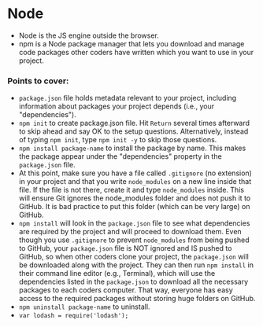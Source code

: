 # Node
- Node is the JS engine outside the browser.
- npm is a Node package manager that lets you download and manage code packages other coders have written which you want to use in your project.

### Points to cover:
- ```package.json``` file holds metadata relevant to your project, including information about packages your project depends (i.e., your "dependencies").
- ```npm init``` to create package.json file. Hit ```Return``` several times afterward to skip ahead and say OK to the setup questions. Alternatively, instead of typing ```npm init```, type ```npm init -y``` to skip those questions.
- ```npm install package-name``` to install the package by name. This makes the package appear under the "dependencies" property in the ```package.json``` file.
- At this point, make sure you have a file called ```.gitignore``` (no extension) in your project and that you write ```node_modules``` on a new line inside that file. If the file is not there, create it and type ```node_modules``` inside. This will ensure Git ignores the node_modules folder and does not push it to GitHub. It is bad practice to put this folder (which can be very large) on GitHub. 
- ```npm install``` will look in the ```package.json``` file to see what dependencies are required by the project and will proceed to download them. Even though you use ```.gitignore``` to prevent ```node_modules``` from being pushed to GitHub, your ```package.json``` file is NOT ignored and IS pushed to GitHub, so when other coders clone your project, the ```package.json``` will be downloaded along with the project. They can then run ```npm install``` in their command line editor (e.g., Terminal), which will use the dependencies listed in the ```package.json``` to download all the necessary packages to each coders computer. That way, everyone has easy access to the required packages without storing huge folders on GitHub.
- ```npm uninstall package-name``` to uninstall.
- ```var lodash = require('lodash');```